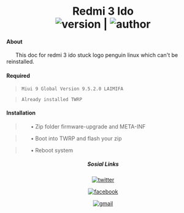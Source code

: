 <h1 align="center">Redmi 3 Ido
<br>
  <img src="https://img.shields.io/badge/Version-1.0%20Beta-yellow" alt="version"/>  | <img src="https://img.shields.io/badge/Enggar-Sulistyo-brightgreen" alt="author"/>
</h1>

#### About
&nbsp; &nbsp; &nbsp; This doc for redmi 3 ido stuck logo penguin linux which can't be reinstalled.

#### Required
>     Miui 9 Global Version 9.5.2.0 LAIMIFA

>     Already installed TWRP

#### Installation
> &nbsp; &nbsp; &nbsp; • Zip folder firmware-upgrade and META-INF

> &nbsp; &nbsp; &nbsp; • Boot into TWRP and flash your zip

> &nbsp; &nbsp; &nbsp; • Reboot system


<div align="center">

<h5 align="center"> Sosial Links </h5>
<a href="https://mobile.twitter.com/SayasiapayaSaya"><img src="https://img.shields.io/badge/Twitter-EnggarSulistyo-deepskyblue?style=flat&logo=twitter" alt="twitter"/></a>


<a href="https://facebook.com/bheb.van"><img src="https://img.shields.io/badge/Facebook-EnggarSulistyo-blue?style=flat&logo=facebook" alt="facebook"/></a>


<a href="mailto:enggar.sulistyo@gmail.com"><img src="https://img.shields.io/badge/Mail-Gmail-red?style=flat&logo=gmail" alt="gmail"/></a>

</div>
